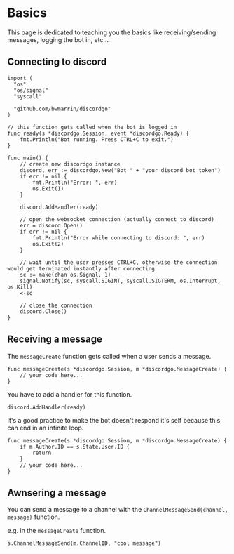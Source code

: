 # Basics
This page is dedicated to teaching you the basics like receiving/sending messages, logging the bot in, etc...

## Connecting to discord
```golang
import (
  "os"
  "os/signal"
  "syscall"
  
  "github.com/bwmarrin/discordgo"
)

// this function gets called when the bot is logged in
func ready(s *discordgo.Session, event *discordgo.Ready) {
	fmt.Println("Bot running. Press CTRL+C to exit.")
}

func main() {
  	// create new discordgo instance
  	discord, err := discordgo.New("Bot " + "your discord bot token")
  	if err != nil {
      	fmt.Println("Error: ", err)
      	os.Exit(1)
  	}
  
  	discord.AddHandler(ready)
  
  	// open the websocket connection (actually connect to discord)
  	err = discord.Open()
	if err != nil {
		fmt.Println("Error while connecting to discord: ", err)
   	 	os.Exit(2)
	}
  
  	// wait until the user presses CTRL+C, otherwise the connection would get terminated instantly after connecting
  	sc := make(chan os.Signal, 1)
	signal.Notify(sc, syscall.SIGINT, syscall.SIGTERM, os.Interrupt, os.Kill)
	<-sc
  
  	// close the connection
  	discord.Close()
}
```

## Receiving a message
The `messageCreate` function gets called when a user sends a message.
```golang
func messageCreate(s *discordgo.Session, m *discordgo.MessageCreate) {
  	// your code here...
}
```

You have to add a handler for this function.
```golang
discord.AddHandler(ready)
```

It's a good practice to make the bot doesn't respond it's self because this can end in an infinite loop.
```golang
func messageCreate(s *discordgo.Session, m *discordgo.MessageCreate) {
  	if m.Author.ID == s.State.User.ID {
		return
	}
  	// your code here...
}
```

## Awnsering a message
You can send a message to a channel with the `ChannelMessageSend(channel, message)` function.

e.g. in the `messageCreate` function.
```golang
s.ChannelMessageSend(m.ChannelID, "cool message")
```

